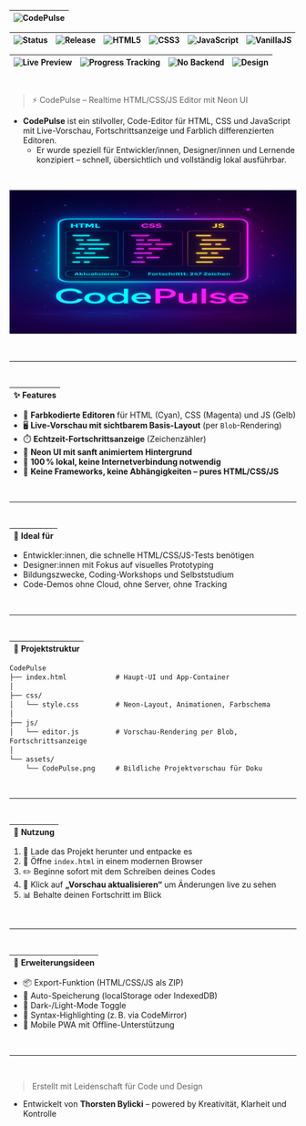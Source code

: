 | ![CodePulse](https://img.shields.io/badge/Made%20with-❤️-%2300fff7?style=for-the-badge&logo=firefoxbrowser) |
|---|

| ![Status](https://img.shields.io/badge/Status-AKTIV-blue?style=for-the-badge&logo=github) | ![Release](https://img.shields.io/badge/RELEASE-IN%20PROGRESS-%23FFA500?style=for-the-badge&logo=git) | ![HTML5](https://img.shields.io/badge/HTML5-%23E34F26?style=for-the-badge&logo=html5&logoColor=white) | ![CSS3](https://img.shields.io/badge/CSS3-%231572B6?style=for-the-badge&logo=css3&logoColor=white) | ![JavaScript](https://img.shields.io/badge/JavaScript-%23F7DF1E?style=for-the-badge&logo=javascript&logoColor=black) | ![VanillaJS](https://img.shields.io/badge/Vanilla_JS-%23F0DB4F?style=for-the-badge&logo=javascript&logoColor=black) |
|---|---|---|---|---|---|

| ![Live Preview](https://img.shields.io/badge/Live%20Preview-Enabled-%2300fff7?style=for-the-badge) | ![Progress Tracking](https://img.shields.io/badge/Progress-RealTime-%23ff00ff?style=for-the-badge) | ![No Backend](https://img.shields.io/badge/Backend-None-%231e1e2f?style=for-the-badge&logo=githubpages&logoColor=white) | ![Design](https://img.shields.io/badge/Neon--Style-Enabled-%23c300ff?style=for-the-badge) |
|---|---|---|---|

<br>

> ⚡ CodePulse – Realtime HTML/CSS/JS Editor mit Neon UI
   - **CodePulse** ist ein stilvoller, Code-Editor für HTML, CSS und JavaScript mit Live-Vorschau, Fortschrittsanzeige und Farblich differenzierten Editoren.  
     - Er wurde speziell für Entwickler/innen, Designer/innen und Lernende konzipiert – schnell, übersichtlich und vollständig lokal ausführbar.

<br>

![CodePulse Vorschau](./assets/CodePulse.png)

<br>

---

<br>

|✨ Features|
|---|

- 🎨 **Farbkodierte Editoren** für HTML (Cyan), CSS (Magenta) und JS (Gelb)
- 🖥️ **Live-Vorschau mit sichtbarem Basis-Layout** (per `Blob`-Rendering)
- ⏱️ **Echtzeit-Fortschrittsanzeige** (Zeichenzähler)
- 🌌 **Neon UI mit sanft animiertem Hintergrund**
- 🔐 **100 % lokal, keine Internetverbindung notwendig**
- 🧰 **Keine Frameworks, keine Abhängigkeiten – pures HTML/CSS/JS**

<br>

---

<br>

|🧠 Ideal für|
|---|

- Entwickler:innen, die schnelle HTML/CSS/JS-Tests benötigen
- Designer:innen mit Fokus auf visuelles Prototyping
- Bildungszwecke, Coding-Workshops und Selbststudium
- Code-Demos ohne Cloud, ohne Server, ohne Tracking

<br>

---

<br>

|📁 Projektstruktur|
|---|

```yarn
CodePulse
├── index.html            # Haupt-UI und App-Container
│
├── css/
│   └── style.css         # Neon-Layout, Animationen, Farbschema
│
├── js/
│   └── editor.js         # Vorschau-Rendering per Blob, Fortschrittsanzeige
│
└── assets/
    └── CodePulse.png     # Bildliche Projektvorschau für Doku

```

<br>

---

<br>

|🚀 Nutzung|
|---|

1. 🔽 Lade das Projekt herunter und entpacke es  
2. 📂 Öffne `index.html` in einem modernen Browser  
3. ✏️ Beginne sofort mit dem Schreiben deines Codes  
4. 🔁 Klick auf **„Vorschau aktualisieren“** um Änderungen live zu sehen  
5. 📊 Behalte deinen Fortschritt im Blick

<br>

---

<br>

|🔮 Erweiterungsideen|
|---|

- 📦 Export-Funktion (HTML/CSS/JS als ZIP)
- 💾 Auto-Speicherung (localStorage oder IndexedDB)
- 🌙 Dark-/Light-Mode Toggle
- 🧠 Syntax-Highlighting (z. B. via CodeMirror)
- 📱 Mobile PWA mit Offline-Unterstützung

<br>

---

<br>

> Erstellt mit Leidenschaft für Code und Design  
  - Entwickelt von **Thorsten Bylicki** – powered by Kreativität, Klarheit und Kontrolle
